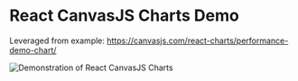 # React CanvasJS Charts Demo
Leveraged from example: https://canvasjs.com/react-charts/performance-demo-chart/

![Demonstration of React CanvasJS Charts](https://github.com/BrettFX/react-canvasjs-charts-demo/blob/master/demo/react-canvasjs-demo.gif?raw=true)
